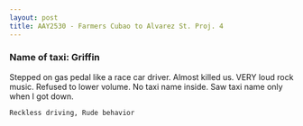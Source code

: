 ```yaml
---
layout: post
title: AAY2530 - Farmers Cubao to Alvarez St. Proj. 4
---
```


### Name of taxi: Griffin

Stepped on gas pedal like a race car driver. Almost killed us. VERY loud rock music. Refused to lower volume. No taxi name inside. Saw taxi name only when I got down. 

```Reckless driving, Rude behavior```
